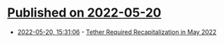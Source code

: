 # [Published on 2022-05-20](index.md)

* [2022-05-20, 15:31:06](https://news.ycombinator.com/item?id=31448819) - [Tether Required Recapitalization in May 2022](https://www.kalzumeus.com/2022/05/20/tether-required-recapitalization/)
